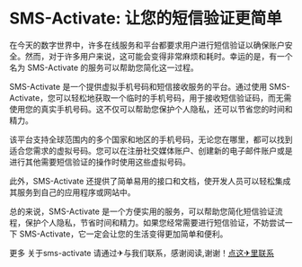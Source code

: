# SMS-Activate: 让您的短信验证更简单

在今天的数字世界中，许多在线服务和平台都要求用户进行短信验证以确保账户安全。然而，对于许多用户来说，这可能会变得非常麻烦和耗时。幸运的是，有一个名为 SMS-Activate 的服务可以帮助您简化这一过程。

SMS-Activate 是一个提供虚拟手机号码和短信接收服务的平台。通过使用 SMS-Activate，您可以轻松地获取一个临时的手机号码，用于接收短信验证码，而无需使用您的真实手机号码。这不仅可以帮助您保护个人隐私，还可以节省您的时间和精力。

该平台支持全球范围内的多个国家和地区的手机号码，无论您在哪里，都可以找到适合您需求的虚拟号码。您可以在注册社交媒体账户、创建新的电子邮件账户或是进行其他需要短信验证的操作时使用这些虚拟号码。

此外，SMS-Activate 还提供了简单易用的接口和文档，使开发人员可以轻松集成其服务到自己的应用程序或网站中。

总的来说，SMS-Activate 是一个方便实用的服务，可以帮助您简化短信验证流程，保护个人隐私，节省时间和精力。如果您经常需要进行短信验证，不妨尝试一下 SMS-Activate，它一定会让您的生活变得更加简单和便利。

更多 关于sms-activate 请通过✈与我们联系，感谢阅读,谢谢！[点这✈里联系](https://add.k02.cc)